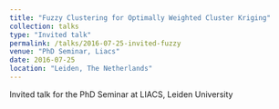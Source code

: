 ```yaml
---
title: "Fuzzy Clustering for Optimally Weighted Cluster Kriging"
collection: talks
type: "Invited talk"
permalink: /talks/2016-07-25-invited-fuzzy
venue: "PhD Seminar, Liacs"
date: 2016-07-25
location: "Leiden, The Netherlands"
---
```


Invited talk for the PhD Seminar at LIACS, Leiden University
